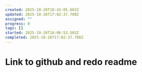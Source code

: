 ```yaml
---
created: 2025-10-26T10:42:05.603Z
updated: 2025-10-26T17:02:37.708Z
assigned: ""
progress: 0
tags: []
started: 2025-10-26T16:06:53.503Z
completed: 2025-10-26T17:02:37.708Z
---
```


# Link to github and redo readme
